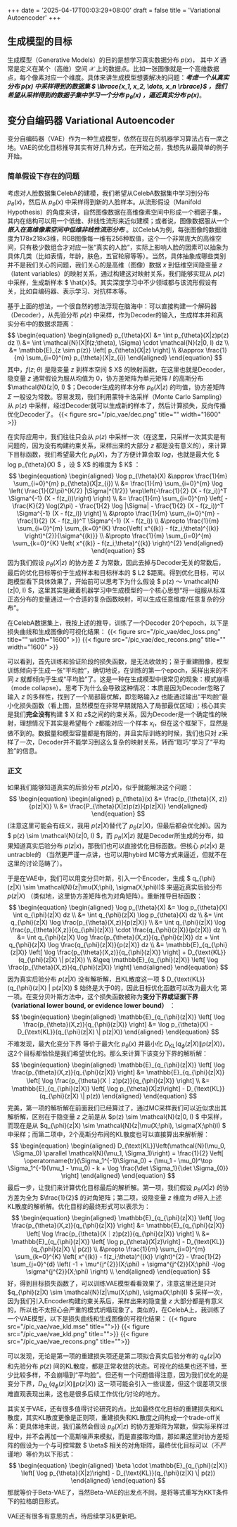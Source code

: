 +++
date = '2025-04-17T00:03:29+08:00'
draft = false
title = 'Variational Autoencoder'
+++

## 生成模型的目标

生成模型（Generative Models）的目的是想学习真实数据分布 $p(x)$， 其中 $X$ 通常是定义在某个（高维）空间 $\mathcal{X}$ 上的数据点。比如一张图像就是一个高维数据点，每个像素对应一个维度。具体来讲生成模型想要解决的问题：***考虑一个从真实分布 $p(x)$ 中采样得到的数据集 $ \lbrace{x_1, x_2, \dots, x_n \rbrace}$  ，我们希望从采样得到的数据子集中学习一个分布 $p_\theta(x)$ ，逼近真实分布 $p(x)$***。

## 变分自编码器 Variational Autoencoder
变分自编码器（VAE）作为一种生成模型，依然在现在的机器学习算法占有一席之地。VAE的优化目标推导其实有好几种方式，在开始之前，我想先从最简单的例子开始。

### 简单假设下存在的问题
考虑对人脸数据集CelebA的建模，我们希望从CelebA数据集中学习到分布 $p_\theta(x)$，然后从 $p_\theta(x)$ 中采样得到新的人脸样本。从流形假设（Manifold Hypothesis）的角度来讲，自然图像数据在高维像素空间中形成一个稠密子集，其内在结构可以用一个低维、非线性流形来近似建模；或者说，图像数据服从一个 ***嵌入在高维像素空间中低维非线性流形分布*** 。以CelebA为例，每张图像的数据维度为178x218x3维，RGB图像每一维有256种取值，这个一个非常庞大的高维空间，只有极少数组合才对应一张“真实的人脸”，实际上影响人脸的因素可以抽象为具体几类（比如表情，年龄，肤色，五官轮廓等等）。当然，具体抽象成哪些类别并不是我们关心的问题，我们关心的是高维（图像）数据 $x$ 到低维空间隐变量 $z$（latent variables）的映射关系，通过构建这对映射关系，我们能够实现从 $p(z)$ 中采样，生成新样本 $ \hat{x}$。其实深度学习中不少领域都与该流形假设有关，比如自编码器、表示学习、对抗样本等。

基于上面的想法，一个很自然的想法浮现在脑海中：可以直接构建一个解码器（Decoder），从先验分布 $p(z)$ 中采样，作为Decoder的输入，生成样本并和真实分布中的数据求距离：
$$
\begin{equation}
\begin{aligned}
p_{\theta}(X) &= \int p_{\theta}(X|z)p(z) dz \\
     &= \int \mathcal{N}(X|f(z;\theta), \Sigma) \cdot \mathcal{N}(z|0, I) dz \\
     &= \mathbb{E}_{z \sim p(z)} \left[ p_{\theta}(X|z) \right] \\
     &\approx \frac{1}{m} \sum_{i=0}^{m} p_{\theta}(X|z_{i})
\end{aligned}
\end{equation}
$$
其中，$f(z;\theta)$ 是隐变量 $z$ 到样本空间 $ X$ 的映射函数，在这里也就是Decoder，隐变量 $z$ 通常假设为服从均值为 $0$，协方差矩阵为单元矩阵 $I$ 的高斯分布 $\mathcal{N}(z|0, I) $；Decoder生成的样本分布 $p_{\theta}(X|z)$ 的均值，协方差矩阵 $\Sigma$ 一般设为常数。容易发现，我们利用蒙特卡洛采样（Monte Carlo Sampling）从 $p(z)$ 中采样，经过Decoder就可以生成新的样本了，然后计算损失，反向传播优化Decoder了。
{{< figure src="/pic_vae/dec.png"  title="" width="1600" >}}


在实际应用中，我们往往只会从 $p(z)$ 中采样一次（在这里，只采样一次其实是有问题的，因为没有构建约束关系，采样出来的大部分 $z$ 都是没有意义的），来计算下目标函数，我们希望最大化 $p_{\theta}(X)$，为了方便计算会取 $log$，也就是最大化 $ log p_{\theta}(X) $ ，设 $ X$ 的维度为 $ K$ ：
$$
\begin{equation}
\begin{aligned}
\log p_{\theta}(X) &\approx \frac{1}{m} \sum_{i=0}^{m} p_{\theta}(X|z_{i}) \\
    &= \frac{1}{m} \sum_{i=0}^{m} \log \left( \frac{1}{(2\pi)^{K/2} |\Sigma|^{1/2}} \exp\left(-\frac{1}{2} (X - f(z_i))^T \Sigma^{-1} (X - f(z_i))\right) \right) \\
    &= \frac{1}{m} \sum_{i=0}^{m} \left[ -\frac{K}{2} \log(2\pi) - \frac{1}{2} \log |\Sigma| - \frac{1}{2} (X - f(z_i))^T \Sigma^{-1} (X - f(z_i)) \right] \\
    &\propto \frac{1}{m} \sum_{i=0}^{m} - \frac{1}{2} (X - f(z_i))^T \Sigma^{-1} (X - f(z_i)) \\ 
    &\propto \frac{1}{m} \sum_{i=0}^{m} \sum_{k=0}^{K} \frac{\left( x^{(k)} - f(z_i;\theta)^{(k)} \right)^{2}}{\sigma^{(k)}} \\
    &\propto \frac{1}{m} \sum_{i=0}^{m} \sum_{k=0}^{K} \left( x^{(k)} - f(z_i;\theta)^{(k)} \right)^{2}
\end{aligned}
\end{equation}
$$
因为我们假设 $p_{\theta}(X|z)$ 的协方差 $\Sigma$ 为常数，因此去掉与Decoder无关的常数后，最后的优化目标等价于生成样本和目标样本的 $ L2 $距离。得到优化目标，可以跑模型看下具体效果了，开始前可以思考下为什么假设 $ p(z) ～ \mathcal{N}(z|0, I) $，这里其实是藏着机器学习中生成模型的一个核心思想“将一组服从标准正态分布的变量通过一个合适的复杂函数映射，可以生成任意维度/任意复杂的分布”。

在CelebA数据集上，我按上述的推导，训练了一个Decoder 20个epoch，以下是损失曲线和生成图像的可视化结果：
{{< figure src="/pic_vae/dec_loss.png" title="" width="1600" >}}
{{< figure src="/pic_vae/dec_recons.png" title="" width="1600" >}}

可以看到，首先训练和验证阶段的损失函数，是无法收敛的；至于重建图像，模型训练倾向于生成一张“平均脸”，确切地说，在训练的第一个epoch，采样出来的不同 $z$ 就都倾向于生成“平均脸”了。这是一种在生成模型中很常见的现象：模式崩塌（mode collapse）。思考下为什么会导致这种情况：本质是因为Decoder忽略了输入 $z$ 的多样性，找到了一个局部最优解，即忽略输入$z$ 也能通过输出“平均脸”最小化损失函数（看上图，显然模型在非常早期就陷入了局部最优区域）；核心其实是我们**完全没有**构建 $ X 和 z$之间的约束关系，因为Decoder是一个确定性的映射，理想情况下其实是希望每个 $z$都能对应一个样本 $x_{i}$，但在这个框架下，显然是做不到的。数据量和模型容量都是有限的，并且实际训练的时候，我们也只对 $z$采样了一次，Decoder并不能学习到这么复杂的映射关系，转而“取巧”学习了“平均脸”的信息。

### 正文
如果我们能够知道真实的后验分布 $p(z|X)$，似乎就能解决这个问题：
$$
\begin{equation}
\begin{aligned}
p_{\theta}(x) &= \frac{p_{\theta}(X, z)}{p(z|X)} \\
    &= \frac{P_{\theta}(X|z)p(z)}{p(z|X)}
\end{aligned}
\end{equation}
$$
(注意这里可能会有歧义，我用 $p(z|X)$替代了 $p_{\theta}(z|X)$，但最后都会优化掉)。因为 $ p(z) \sim \mathcal{N}(z|0, I) $，而 $p_{\theta}(X|z)$ 就是Decoder所生成的分布，如果知道真实后验分布 $p(z|x)$，那我们也可以直接优化目标函数。但核心 $p(z|x)$ 是untracble的 （当然更严谨一点讲，也可以用hybird MC等方式来逼近，但就不在这里的讨论范畴了）。

于是在VAE中，我们可以用变分贝叶斯，引入一个Encoder，生成 $ q_{\phi}(z|X) \sim \mathcal{N}(z|\mu(X;\phi), \sigma(X;\phi)I)$ 来逼近真实后验分布 $p(z|X)$ （类似地，这里协方差矩阵也为对角矩阵）。重新推导目标函数：
$$
\begin{equation}
\begin{aligned}
\log p_{\theta}(X) &= \log p_{\theta}(X) \int q_{\phi}(z|X) dz \\
    &= \int q_{\phi}(z|X) \log p_{\theta}(X) dz \\ 
    &= \int q_{\phi}(z|X) \log \frac{p_{\theta}(X,z)}{p(z|X)}  \\ 
    &= \int q_{\phi}(z|X) \log \frac{p_{\theta}(X,z)}{q_{\phi}(z|X)} \cdot \frac{q_{\phi}(z|X)}{p(z|X)} dz \\
    &= \int q_{\phi}(z|X) \log \frac{p_{\theta}(X,z)}{q_{\phi}(z|X)} dz +  \int q_{\phi}(z|X) \log \frac{q_{\phi}(z|X)}{p(z|X)} dz \\
    &= \mathbb{E}_{q_{\phi}(z|X)} \left[ \log \frac{p_{\theta}(X,z)}{q_{\phi}(z|X)} \right] + D_{\text{KL}}(q_{\phi}(z|X) \| p(z|X)) \\
    &\geq \mathbb{E}_{q_{\phi}(z|X)} \left[ \log \frac{p_{\theta}(X,z)}{q_{\phi}(z|X)} \right]
\end{aligned}
\end{equation}
$$
因为真实后验分布 $p(z|X)$ 没有解析解，且KL散度这一项 $ D_{\text{KL}}(q_{\phi}(z|X) \| p(z|X)) $ 始终是大于0的，因此目标优化函数可以改为最大化 第一项。在变分贝叶斯方法中，这个损失函数被称为**变分下界或证据下界（variational lower bound, or evidence lower bound）** ：
$$
\begin{equation}
\begin{aligned}
\mathbb{E}_{q_{\phi}(z|X)} \left[ \log \frac{p_{\theta}(X,z)}{q_{\phi}(z|X)} \right] &= \log p_{\theta}(X) - D_{\text{KL}}(q_{\phi}(z|X) \| p(z|X))
\end{aligned}
\end{equation}
$$
不难发现，最大化变分下界 等价于最大化 $p_{\theta}(x)$ 并最小化 $D_{\text{KL}}(q_{\phi}(z|X) \| p(z|X))$，这2个目标都恰恰是我们希望优化的。那么来计算下该变分下界的解析解：
$$
\begin{equation}
\begin{aligned}
\mathbb{E}_{q_{\phi}(z|X)} \left[ \log \frac{p_{\theta}(X,z)}{q_{\phi}(z|X)} \right] &= \mathbb{E}_{q_{\phi}(z|X)} \left[ \log \frac{p_{\theta}(X｜z)p(z)}{q_{\phi}(z|X)} \right] \\
    &= \mathbb{E}_{q_{\phi}(z|X)} \left[ \log p_{\theta}(X|z)\right] - D_{\text{KL}}(q_{\phi}(z|X) \| p(z))
\end{aligned}
\end{equation}
$$
完美，第一项的解析解在前面我们已经算过了，通过MC采样我们可以近似求出其解析解，区别在于隐变量 $z$ 之前是从 $p(z) \sim \mathcal{N}(z|0, I) $ 中采样，而现在是从 $q_{\phi}(z|X) \sim \mathcal{N}(z|\mu(X;\phi), \sigma(X;\phi)I) $ 中采样；而第二项中，2个高斯分布间的KL散度也可以直接算出来解析解：
$$
\begin{equation}
\begin{aligned}
D_{\text{KL}}\left(\mathcal{N}(\mu_0, \Sigma_0) \parallel \mathcal{N}(\mu_1, \Sigma_1)\right) = \frac{1}{2} \left[
\operatorname{tr}(\Sigma_1^{-1}\Sigma_0) + (\mu_1 - \mu_0)^\top \Sigma_1^{-1}(\mu_1 - \mu_0) - k + \log \frac{\det \Sigma_1}{\det \Sigma_{0}} \right]
\end{aligned}
\end{equation}
$$
最后一步，让我们来计算优化目标最后的解析解。第一项，我们假设 $p_{\theta}(X|z)$ 的协方差为全为 $\frac{1}{2}$ 的对角矩阵；第二项，设隐变量 $z$ 维度为 $d$带入上述KL散度的解析解。优化目标的最终形式可以表示为：
$$
\begin{equation}
\begin{aligned}
\mathbb{E}_{q_{\phi}(z|X)} \left[ \log \frac{p_{\theta}(X,z)}{q_{\phi}(z|X)} \right] &= \mathbb{E}_{q_{\phi}(z|X)} \left[ \log \frac{p_{\theta}(X｜z)p(z)}{q_{\phi}(z|X)} \right] \\
    &= \mathbb{E}_{q_{\phi}(z|X)} \left[ \log p_{\theta}(X|z)\right] - D_{\text{KL}}(q_{\phi}(z|X) \| p(z)) \\
    &\propto \frac{1}{m} \sum_{i=0}^{m} \sum_{k=0}^{K} \left( x^{(k)} - f(z_i;\theta)^{(k)} \right)^{2} - \frac{1}{2} \sum_{j=0}^{d} \left( -1 +  \mu^{j^{2}}(X;\phi) + \sigma^{j^{2}}(X;\phi) -\log \sigma^{j^{2}}(X;\phi) \right) \\ 
\end{aligned}
\end{equation}
$$
好，得到目标损失函数了，可以训练VAE模型看看效果了，注意这里还是只对 $q_{\phi}(z|X) \sim \mathcal{N}(z|\mu(X;\phi), \sigma(X;\phi)I) $ 采样一次，因为我们引入Encoder构建约束关系后，采样出来的隐变量 $z$ 大部分都是有意义的，所以也不太担心会严重的模式坍塌现象了。类似的，在CelebA上，我训练了一个VAE模型，以下是损失曲线和生成图像的可视化结果：
{{< figure src="/pic_vae/vae_kld.mse" title="">}}
{{< figure src="/pic_vae/vae_kld.png" title="">}}
{{< figure src="/pic_vae/vae_recons.png" title="">}}

可以发现，无论是第一项的重建损失项还是第二项拟合真实后验分布的 $q_{\phi}(z|X)$ 和先验分布 $p(z)$ 间的KL散度，都是正常收敛的状态。可视化的结果也还不错，至少比较多样，不会崩塌到“平均脸”。但还有一个问题值得注意，因为我们优化的是变分下界，$D_{\text{KL}}(q_{\phi}(z|X) \| p(z|X))$ 这一项可能会引入一些误差，但这个误差项又很难直观表现出来，这也是很多后续工作优化/讨论的地方。

其实关于VAE，还有很多值得讨论研究的点。比如最终优化目标的重建损失和KL散度，其实KL散度更像是正则项，重建损失和KL散度之间构成一个trade-off关系：更具体地来说，我们虽然会假设 $p_{\theta}(X|z)$ 的协方差矩阵为常数，但实际采样过程中，并不会再加一个高斯噪声来模拟，而是直接取均值，那如果这里对协方差矩阵的假设为一个与可控常数 $ \beta$ 相关的对角矩阵，最终优化目标可以（不严谨地）等价为以下形式：
$$
\begin{equation}
\begin{aligned}
\beta \cdot \mathbb{E}_{q_{\phi}(z|X)} \left[ \log p_{\theta}(X|z)\right] - D_{\text{KL}}(q_{\phi}(z|X) \| p(z)) 
\end{aligned}
\end{equation}
$$
那就等价于Beta-VAE了，当然Beta-VAE的出发点不同，是将等式重写为KKT条件下的拉格朗日形式。

VAE还有很多有意思的点，待后续学习&更新吧。
<!-- $$
\begin{aligned}
p(X) &= \int p(X|z; \theta)p(z) dz \\
&= \int \mathcal{N}(X|f(z;\theta), \sigma^2) \cdot \mathcal{N}(z|0, I) dz \\
&= \mathbb{E}_{z \sim p(z)} \left[ p(X|z; \theta) \right]
\end{aligned}
$$ -->

<!-- baseURL = 'https://googolxx.github.io/Renjie/' -->
<!-- baseURL = 'https://example.org/' -->

<!-- This is my first log, let's talk about Variational Autoencoder(VAE). -->